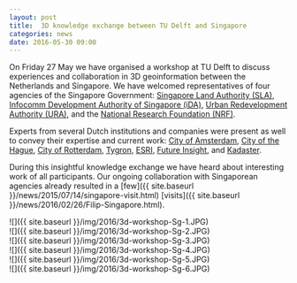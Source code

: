 ```yaml
---
layout: post
title:  3D knowledge exchange between TU Delft and Singapore
categories: news
date: 2016-05-30 09:00
---
```


On Friday 27 May we have organised a workshop at TU Delft to discuss experiences and collaboration in 3D geoinformation between the Netherlands and Singapore. We have welcomed representatives of four agencies of the Singapore Government: [Singapore Land Authority (SLA)](http://www.sla.gov.sg), [Infocomm Development Authority of Singapore (iDA)](http://www.ida.gov.sg), [Urban Redevelopment Authority (URA)](http://www.ura.gov.sg/), and the [National Research Foundation (NRF)](http://www.nrf.gov.sg).

Experts from several Dutch institutions and companies were present as well to convey their expertise and current work: [City of Amsterdam](http://www.amsterdam.nl), [City of the Hague](http://www.denhaag.nl), [City of Rotterdam](http://www.rotterdam.nl), [Tygron](http://www.tygron.com), [ESRI](http://esri.nl), [Future Insight](http://www.futureinsight.nl/en/), and [Kadaster](https://www.kadaster.nl/).

During this insightful knowledge exchange we have heard about interesting work of all participants. Our ongoing collaboration with Singaporean agencies already resulted in a [few]({{ site.baseurl }}/news/2015/07/14/singapore-visit.html) [visits]({{ site.baseurl }}/news/2016/02/26/Filip-Singapore.html).

![]({{ site.baseurl }}/img/2016/3d-workshop-Sg-1.JPG)<br />
![]({{ site.baseurl }}/img/2016/3d-workshop-Sg-2.JPG)<br />
![]({{ site.baseurl }}/img/2016/3d-workshop-Sg-3.JPG)<br />
![]({{ site.baseurl }}/img/2016/3d-workshop-Sg-4.JPG)<br />
![]({{ site.baseurl }}/img/2016/3d-workshop-Sg-5.JPG)<br />
![]({{ site.baseurl }}/img/2016/3d-workshop-Sg-6.JPG)<br />
